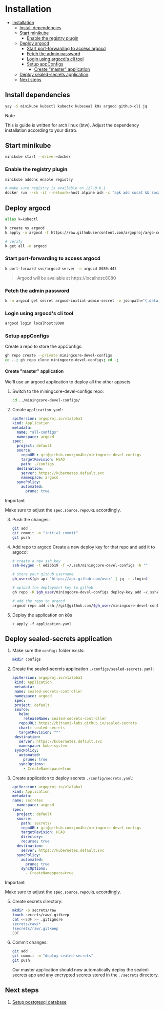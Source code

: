 # Installation

- [Installation](#installation)
  - [Install dependencies](#install-dependencies)
  - [Start minikube](#start-minikube)
    - [Enable the registry plugin](#enable-the-registry-plugin)
  - [Deploy argocd](#deploy-argocd)
    - [Start port-forwarding to access argocd](#start-port-forwarding-to-access-argocd)
    - [Fetch the admin password](#fetch-the-admin-password)
    - [Login using argocd's cli tool](#login-using-argocds-cli-tool)
    - [Setup appConfigs](#setup-appconfigs)
      - [Create "master" application](#create-master-application)
  - [Deploy sealed-secrets application](#deploy-sealed-secrets-application)
  - [Next steps](#next-steps)


## Install dependencies
```bash
yay -S minikube kubectl kubectx kubeseal k9s argocd github-cli jq
```
> [!NOTE]
> This is guide is written for arch linux (btw). Adjust the dependency installation according to your distro.

## Start minikube
```bash
minikube start --driver=docker
```

### Enable the registry plugin
```bash
minikube addons enable registry

# make sure registry is available on 127.0.0.1
docker run --rm -it --network=host alpine ash -c "apk add socat && socat TCP-LISTEN:5000,reuseaddr,fork TCP:$(minikube ip):5000"
```

## Deploy argocd
```bash
alias k=kubectl

k create ns argocd
k apply -n argocd -f https://raw.githubusercontent.com/argoproj/argo-cd/stable/manifests/install.yaml

# verify
k get all -n argocd
```

### Start port-forwarding to access argocd
```bash
k port-forward svc/argocd-server -n argocd 8080:443
```
> Argocd will be available at https://localhost:8080

### Fetch the admin password
```bash
k -n argocd get secret argocd-initial-admin-secret -o jsonpath="{.data.password}" | base64 -d; echo
```

### Login using argocd's cli tool
```bash
argocd login localhost:8080
```

### Setup appConfigs
Create a repo to store the appConfigs:
```bash
gh repo create --private miningcore-devel-configs
cd ..; gh repo clone miningcore-devel-configs; cd -;
```

#### Create "master" application
We'll use an argocd application to deploy all the other appsets.  

1. Switch to the miningcore-devel-configs repo:
    ```bash
    cd ../miningcore-devel-configs/
    ```

2. Create `application.yaml`:
    ```yaml
    apiVersion: argoproj.io/v1alpha1
    kind: Application
    metadata:
      name: "all-configs"
      namespace: argocd
    spec:
      project: default
      source:
        repoURL: git@github.com:jon4hz/miningcore-devel-configs
        targetRevision: HEAD
        path: ./configs
      destination:
        server: https://kubernetes.default.svc
        namespace: argocd
      syncPolicy:
        automated:
          prune: true
    ```
> [!IMPORTANT]  
> Make sure to adjust the `spec.source.repoURL` accordingly.

3. Push the changes:
    ```bash
    git add .
    git commit -m "initial commit"
    git push
    ```

4. Add repo to argocd
    Create a new deploy key for that repo and add it to argocd:
    ```bash
    # create a new ssh key
    ssh-keygen -t ed25519 -f ~/.ssh/miningcore-devel-configs -N ""

    # store your github username
    gh_user=$(gh api 'https://api.github.com/user' | jq -r .login)

    # upload the deployment key to github
    gh repo -R $gh_user/miningcore-devel-configs deploy-key add ~/.ssh/miningcore-devel-configs.pub

    # add the repo to argocd
    argocd repo add ssh://git@github.com/$gh_user/miningcore-devel-configs --ssh-private-key-path ~/.ssh/miningcore-devel-configs
    ```

5. Deploy the application on k8s
   ```
   k apply -f application.yaml
   ```

## Deploy sealed-secrets application
1. Make sure the `configs` folder exists:
   ```bash
   mkdir configs
   ```

2. Create the sealed-secrets application `./configs/sealed-secrets.yaml`:
   ```yaml
   apiVersion: argoproj.io/v1alpha1
    kind: Application
    metadata:
    name: sealed-secrets-controller
    namespace: argocd
    spec:
    project: default
    source:
      helm:
        releaseName: sealed-secrets-controller
      repoURL: https://bitnami-labs.github.io/sealed-secrets
      chart: sealed-secrets
      targetRevision: "*"
    destination:
      server: https://kubernetes.default.svc
      namespace: kube-system
    syncPolicy:
      automated:
        prune: true
      syncOptions:
        - CreateNamespace=true
   ```

3. Create application to deploy secrets `./config/secrets.yaml`:
   ```yaml
   apiVersion: argoproj.io/v1alpha1
   kind: Application
   metadata:
   name: secretes
     namespace: argocd
   spec:
     project: default
     source:
       path: secrets/
       repoURL: git@github.com:jon4hz/miningcore-devel-configs
       targetRevision: HEAD
       directory:
       recurse: true
     destination:
       server: https://kubernetes.default.svc
     syncPolicy:
       automated:
         prune: true
       syncOptions:
         - CreateNamespace=true
   ```
> [!IMPORTANT]  
> Make sure to adjust the `spec.source.repoURL` accordingly.

5. Create secrets directory:
   ```bash
   mkdir -p secrets/raw
   touch secrets/raw/.gitkeep
   cat <<EOF >> .gitignore
   secrets/raw/*
   !secrets/raw/.gitkeep
   EOF
   ```

6. Commit changes:
    ```bash
    git add .
    git commit -m "deploy sealed-secrets"
    git push
    ```
    Our master application should now automatically deploy the sealed-secrets app and any encrypted secrets stored in the `./secrets` directory.

## Next steps
1. [Setup postgresql database](./postgresql.md)
